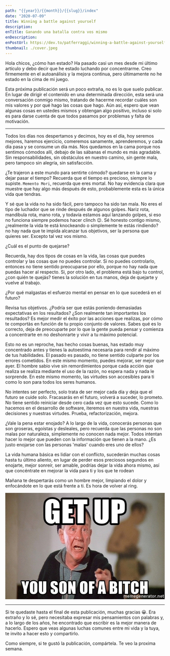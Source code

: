 ```yaml
---
path: "{{year}}/{{month}}/{{slug}}/index"
date: "2020-07-09"
title: Winning a battle against yourself
description:
enTitle: Ganando una batalla contra vos mismo
enDescription:
enPostUrl: https://dev.to/patferraggi/winning-a-battle-against-yourself-5a68
thumbnail: ./cover.jpeg
---
```


Hola chicos, ¿cómo han estado? Ha pasado casi un mes desde mi último artículo y debo decir que he estado luchando por concentrarme. Creo firmemente en el autoanálisis y la mejora continua, pero últimamente no he estado en la cima de mi juego.

Esta próxima publicación será un poco extraña, no es lo que suelo publicar. En lugar de dirigir el contenido en una determinada dirección, esta será una conversación conmigo mismo, tratando de hacerme recordar cuáles son mis valores y por qué hago las cosas que hago. Aún así, espero que vean algunas cosas en ustedes mismos y obtengan algo positivo, incluso si solo es para darse cuenta de que todos pasamos por problemas y falta de motivación.

---

Todos los días nos despertamos y decimos, hoy es el día, hoy seremos mejores, haremos ejercicio, comeremos sanamente, aprenderemos, y cada día pasa y se consume un día más.
Nos quedamos en la cama porque nos sentimos cómodos allí, debajo de las sábanas el mundo es más agradable. Sin responsabilidades, sin obstáculos en nuestro camino, sin gente mala, pero tampoco sin alegría, sin satisfacción.

¿Te trajeron a este mundo para sentirte cómodo? quedarse en la cama y dejar pasar el tiempo? Recuerda que el tiempo es precioso, siempre lo supiste. `Memento Mori`, recuerda que eres mortal. No hay evidencia clara que muestre que hay algo más después de esto, probablemente esta es la única vida que tendras.

Y sé que la vida no ha sido fácil, pero tampoco ha sido tan mala. No eres el tipo de luchador que se rinde después de algunos golpes. Nariz rota, mandíbula rota, mano rota, y todavía estamos aquí lanzando golpes, si eso no funciona siempre podemos hacer clinch 😉. Sé honesto contigo mismo, ¿realmente la vida te está knockeando o simplemente te estás rindiendo? no hay nada que te impida alcanzar tus objetivos, ser la persona que quieres ser. Excepto tal vez vos mismo.

¿Cuál es el punto de quejarse?

Recuerda, hay dos tipos de cosas en la vida, las cosas que puedes controlar y las cosas que no puedes controlar. Si no puedes controlarlo, entonces no tiene sentido preocuparse por ello, porque no hay nada que puedas hacer al respecto.
Si, por otro lado, el problema está bajo tu control, ¿con quién te quejás? tienes la solución en tus manos, deja de quejarte y vuelve al trabajo.

¿Por qué malgastas el esfuerzo mental en pensar en lo que sucederá en el futuro?

Revisa tus objetivos. ¿Podría ser que estás poniendo demasiadas expectativas en los resultados? ¿Son realmente tan importantes los resultados? Es mejor medir el éxito por las acciones que realizas, por cómo te comportàs en función de tu propio conjunto de valores. Sabes qué es lo correcto, deja de preocuparte por lo que la gente pueda pensar y comienza a concentrarte en no deshonrarte y vivir a tu máximo potencial.

Esto no es un reproche, has hecho cosas buenas, has estado muy concentrado antes y tienes la autoestima necesaria para rendir al máximo de tus habilidades. El pasado es pasado, no tiene sentido culparte por los errores cometidos. En este mismo momento, puedes mejorar, ser mejor que ayer.
El hombre sabio vive sin remordimientos porque cada acción que realiza se realiza mediante el uso de la razón, no espera nada y nada le sorprende. En este mismo momento, las virtudes son accesibles para ti como lo son para todos los seres humanos.

No intentes ser perfecto, solo trata de ser mejor cada día y deja que el futuro se cuide solo. Fracasarás en el futuro, volverá a suceder, lo prometo. No tiene sentido reiniciar desde cero cada vez que esto sucede. Como lo hacemos en el desarrollo de software, iteremos en nuestra vida, nuestras decisiones y nuestras virtudes.
Prueba, refactorización, mejora.

¿Vale la pena estar enojado?
A lo largo de la vida, conocerás personas que son groseras, egoístas y desleales, pero recuerda que las personas no son malas por naturaleza, simplemente no conocen nada mejor. Todos intentan hacer lo mejor que pueden con la información que tienen a la mano. ¿Es justo enojarse con las personas 'malas' cuando eres uno de ellos?

La vida humana básica es lidiar con el conflicto, sucederán muchas cosas hasta tu último aliento, en lugar de perder esos preciosos segundos en enojarte, mejor sonreír, ser amable, podrías dejar la vida ahora mismo, así que concéntrate en mejorar la vida para ti y los que te rodean

Mañana te despertarás como un hombre mejor, limpiando el dolor y enfocándote en lo que está frente a ti. Es hora de volver al ring.

![get up](./get-up.jpg)

---

Si te quedaste hasta el final de esta publicación, muchas gracias &#128512;. Era extraño y lo sé, pero necesitaba expresar mis pensamientos con palabras y, a lo largo de los años, he encontrado que escribir es la mejor manera de hacerlo. Espero que veas algunas luchas comunes entre mi vida y la tuya, te invito a hacer esto y compartirlo.

Como siempre, si te gustó la publicación, compártela. Te veo la proxima semana.
